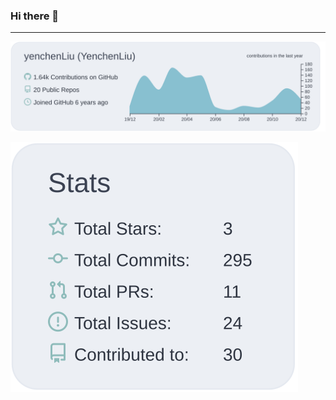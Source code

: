 ### Hi there 👋

---

[![](https://raw.githubusercontent.com/yenchenLiu/yenchenLiu/main/profile-summary-card-output/nord_bright/0-profile-details.svg)](https://github.com/vn7n24fzkq/github-profile-summary-cards)

[![](https://raw.githubusercontent.com/yenchenLiu/yenchenLiu/main/profile-summary-card-output/nord_bright/3-stats.svg)](https://github.com/vn7n24fzkq/github-profile-summary-cards)

<!--
**yenchenLiu/yenchenLiu** is a ✨ _special_ ✨ repository because its `README.md` (this file) appears on your GitHub profile.

Here are some ideas to get you started:

- 🔭 I’m currently working on ...
- 🌱 I’m currently learning ...
- 👯 I’m looking to collaborate on ...
- 🤔 I’m looking for help with ...
- 💬 Ask me about ...
- 📫 How to reach me: ...
- 😄 Pronouns: ...
- ⚡ Fun fact: ...
-->
